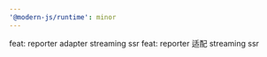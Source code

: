 ```yaml
---
'@modern-js/runtime': minor
---
```


feat: reporter adapter streaming ssr
feat: reporter 适配 streaming ssr
